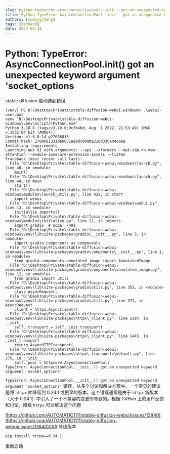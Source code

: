 ```yaml
---
slug: python-typeerror-asyncconnectionpool--init---got-an-unexpected-keyword-argument-socket-options
title: Python TypeError AsyncConnectionPool  init   got an unexpected keyword argument socket options
authors: [sumingcheng]
tags: [backend]
date: 2024-03-18
---
```


# Python: TypeError: AsyncConnectionPool.**init**() got an unexpected keyword argument 'socket_options

stable diffusion 启动遇到错误

```
(venv) PS D:\Desktop\Private\stable-diffusion-webui-windows> .\webui-user.bat
venv "D:\Desktop\Private\stable-diffusion-webui-windows\venv\Scripts\Python.exe"
Python 3.10.6 (tags/v3.10.6:9c7b4bd, Aug  1 2022, 21:53:49) [MSC v.1932 64 bit (AMD64)]
Version: v1.6.0-14-g27096813
Commit hash: 2709681331de6031ee9dc80abe218d336ad4c6ee
Installing requirements
Launching Web UI with arguments: --api --xformers --opt-sdp-no-mem-attention --enable-insecure-extension-access --listen
Traceback (most recent call last):
  File "D:\Desktop\Private\stable-diffusion-webui-windows\launch.py", line 48, in <module>
    main()
  File "D:\Desktop\Private\stable-diffusion-webui-windows\launch.py", line 44, in main
    start()
  File "D:\Desktop\Private\stable-diffusion-webui-windows\modules\launch_utils.py", line 432, in start
    import webui
  File "D:\Desktop\Private\stable-diffusion-webui-windows\webui.py", line 13, in <module>
    initialize.imports()
  File "D:\Desktop\Private\stable-diffusion-webui-windows\modules\initialize.py", line 21, in imports
    import gradio  # noqa: F401
  File "D:\Desktop\Private\stable-diffusion-webui-windows\venv\lib\site-packages\gradio\__init__.py", line 3, in <module>
    import gradio.components as components
  File "D:\Desktop\Private\stable-diffusion-webui-windows\venv\lib\site-packages\gradio\components\__init__.py", line 1, in <module>
    from gradio.components.annotated_image import AnnotatedImage
  File "D:\Desktop\Private\stable-diffusion-webui-windows\venv\lib\site-packages\gradio\components\annotated_image.py", line 12, in <module>
    from gradio import utils
  File "D:\Desktop\Private\stable-diffusion-webui-windows\venv\lib\site-packages\gradio\utils.py", line 353, in <module>
    class AsyncRequest:
  File "D:\Desktop\Private\stable-diffusion-webui-windows\venv\lib\site-packages\gradio\utils.py", line 372, in AsyncRequest
    client = httpx.AsyncClient()
  File "D:\Desktop\Private\stable-diffusion-webui-windows\venv\lib\site-packages\httpx\_client.py", line 1397, in __init__
    self._transport = self._init_transport(
  File "D:\Desktop\Private\stable-diffusion-webui-windows\venv\lib\site-packages\httpx\_client.py", line 1445, in _init_transport
    return AsyncHTTPTransport(
  File "D:\Desktop\Private\stable-diffusion-webui-windows\venv\lib\site-packages\httpx\_transports\default.py", line 275, in __init__
    self._pool = httpcore.AsyncConnectionPool(
TypeError: AsyncConnectionPool.__init__() got an unexpected keyword argument 'socket_options'
```

`TypeError: AsyncConnectionPool.__init__() got an unexpected keyword argument 'socket_options'` 错误，从多个讨论和解决方案中，一个常见的建议是将 `httpx` 库降级到 0.24.1 或更早的版本。这个错误通常是由于 `httpx` 新版本（大于 0.24.1）中引入了一个不兼容的变更所导致的。根据 GitHub 上的用户反馈和讨论，降级 `httpx` 可以解决这个问题

[https://github.com/AUTOMATIC1111/stable-diffusion-webui/issues/13840](https://github.com/AUTOMATIC1111/stable-diffusion-webui/issues/13840)### 降级版本

```
pip install httpx==0.24.1
```

重新启动
